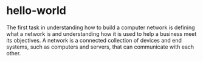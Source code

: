 # hello-world
The first task in understanding how to build a computer network is defining what a network
is and understanding how it is used to help a business meet its objectives. A network is a
connected collection of devices and end systems, such as computers and servers, that can
communicate with each other.
